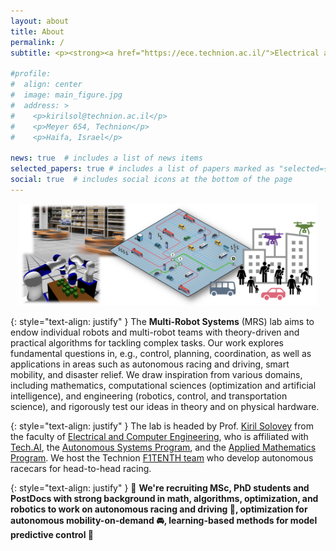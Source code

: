 ```yaml
---
layout: about
title: About
permalink: /
subtitle: <p><strong><a href="https://ece.technion.ac.il/">Electrical and Computer Engineering</a></strong> | <strong>Technion - Israel Institute of Technology</strong></p>

#profile:
#  align: center
#  image: main_figure.jpg
#  address: >
#    <p>kirilsol@technion.ac.il</p>
#    <p>Meyer 654, Technion</p>
#    <p>Haifa, Israel</p>

news: true  # includes a list of news items
selected_papers: true # includes a list of papers marked as "selected={true}"
social: true  # includes social icons at the bottom of the page
---
```


<p align="center" width="100%">
    <img width="95%" src="../assets/img/courses/multi_robot_systems.png">
</p>

{: style="text-align: justify" }
The **Multi-Robot Systems** (MRS) lab aims to endow individual robots and multi-robot teams with theory-driven and practical algorithms for tackling complex tasks. Our work explores fundamental questions in, e.g., control, planning, coordination, as well as applications in areas such as autonomous racing and driving, smart mobility, and disaster relief. We draw inspiration from various domains, including mathematics, computational sciences (optimization and artificial intelligence), and engineering (robotics, control, and transportation science), and rigorously test our ideas in theory and on physical hardware. 

{: style="text-align: justify" }
The lab is headed by Prof. [Kiril Solovey](https://kirilsol.github.io) from the faculty of [Electrical and Computer Engineering](https://ece.technion.ac.il/), who is affiliated with [Tech.AI](https://tech-ai.technion.ac.il/), the [Autonomous Systems Program](https://tasp.technion.ac.il/), and the [Applied Mathematics Program](https://math.technion.ac.il/labs/applied-math/en/). We host the Technion [F1TENTH team](/f1tenth/) who develop autonomous racecars for head-to-head racing.

{: style="text-align: justify" }
:wave: **We're recruiting MSc, PhD students and PostDocs with strong background in math, algorithms, optimization, and robotics to work on autonomous racing and driving :checkered_flag:, optimization for autonomous mobility-on-demand :oncoming_automobile:, learning-based methods for model predictive control :robot:**
